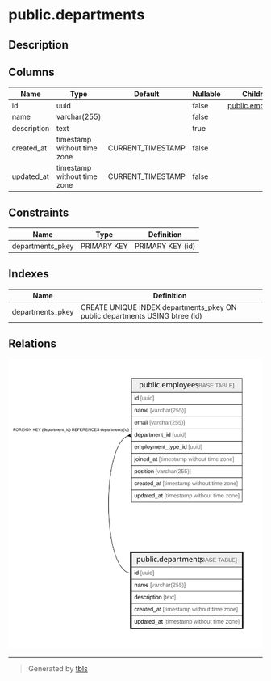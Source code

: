 # public.departments

## Description

## Columns

| Name | Type | Default | Nullable | Children | Parents | Comment |
| ---- | ---- | ------- | -------- | -------- | ------- | ------- |
| id | uuid |  | false | [public.employees](public.employees.md) |  |  |
| name | varchar(255) |  | false |  |  |  |
| description | text |  | true |  |  |  |
| created_at | timestamp without time zone | CURRENT_TIMESTAMP | false |  |  |  |
| updated_at | timestamp without time zone | CURRENT_TIMESTAMP | false |  |  |  |

## Constraints

| Name | Type | Definition |
| ---- | ---- | ---------- |
| departments_pkey | PRIMARY KEY | PRIMARY KEY (id) |

## Indexes

| Name | Definition |
| ---- | ---------- |
| departments_pkey | CREATE UNIQUE INDEX departments_pkey ON public.departments USING btree (id) |

## Relations

![er](public.departments.svg)

---

> Generated by [tbls](https://github.com/k1LoW/tbls)
